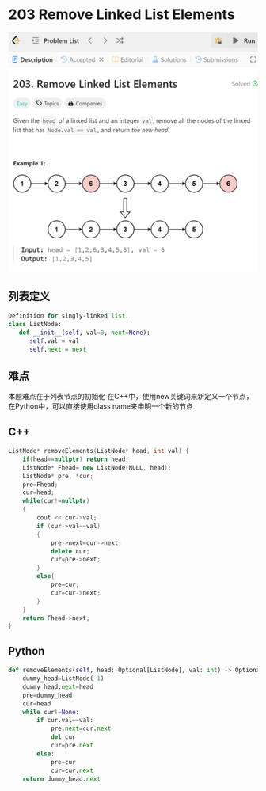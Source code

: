# 203 Remove Linked List Elements
![alt text](image.png)

## 列表定义
``` python
Definition for singly-linked list.
class ListNode:
   def __init__(self, val=0, next=None):
      self.val = val
      self.next = next
```

## 难点
本题难点在于列表节点的初始化
在C++中，使用new关键词来新定义一个节点，
在Python中，可以直接使用class name来申明一个新的节点

## C++
``` C++
ListNode* removeElements(ListNode* head, int val) {
    if(head==nullptr) return head;
    ListNode* Fhead= new ListNode(NULL, head);
    ListNode* pre, *cur;
    pre=Fhead;
    cur=head;
    while(cur!=nullptr)
    {
        cout << cur->val;
        if (cur->val==val)
        {
            pre->next=cur->next;
            delete cur;
            cur=pre->next;
        }
        else{
            pre=cur;
            cur=cur->next;
        }
    }
    return Fhead->next;
}
```

## Python
``` Python
def removeElements(self, head: Optional[ListNode], val: int) -> Optional[ListNode]:
    dummy_head=ListNode(-1)
    dummy_head.next=head
    pre=dummy_head
    cur=head
    while cur!=None:
        if cur.val==val:
            pre.next=cur.next
            del cur
            cur=pre.next
        else:
            pre=cur
            cur=cur.next
    return dummy_head.next
```